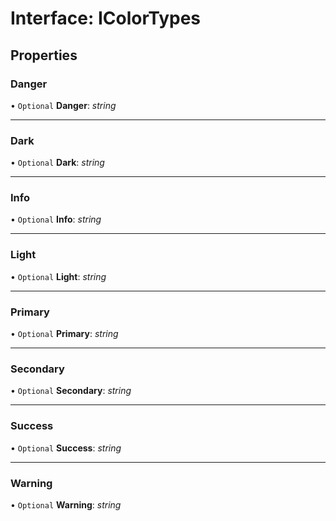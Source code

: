 # Interface: IColorTypes

## Properties

### Danger

• `Optional` **Danger**: *string*

___

### Dark

• `Optional` **Dark**: *string*

___

### Info

• `Optional` **Info**: *string*

___

### Light

• `Optional` **Light**: *string*

___

### Primary

• `Optional` **Primary**: *string*

___

### Secondary

• `Optional` **Secondary**: *string*

___

### Success

• `Optional` **Success**: *string*

___

### Warning

• `Optional` **Warning**: *string*
